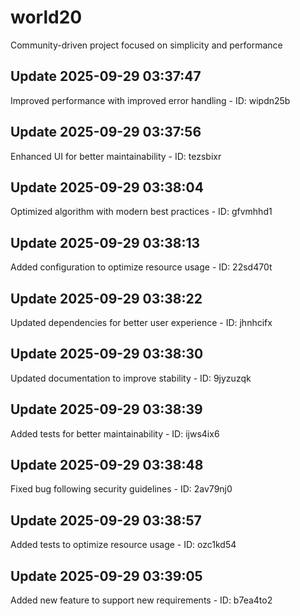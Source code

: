 # world20
Community-driven project focused on simplicity and performance

## Update 2025-09-29 03:37:47
Improved performance with improved error handling - ID: wipdn25b


## Update 2025-09-29 03:37:56
Enhanced UI for better maintainability - ID: tezsbixr


## Update 2025-09-29 03:38:04
Optimized algorithm with modern best practices - ID: gfvmhhd1


## Update 2025-09-29 03:38:13
Added configuration to optimize resource usage - ID: 22sd470t


## Update 2025-09-29 03:38:22
Updated dependencies for better user experience - ID: jhnhcifx


## Update 2025-09-29 03:38:30
Updated documentation to improve stability - ID: 9jyzuzqk


## Update 2025-09-29 03:38:39
Added tests for better maintainability - ID: ijws4ix6


## Update 2025-09-29 03:38:48
Fixed bug following security guidelines - ID: 2av79nj0


## Update 2025-09-29 03:38:57
Added tests to optimize resource usage - ID: ozc1kd54


## Update 2025-09-29 03:39:05
Added new feature to support new requirements - ID: b7ea4to2

